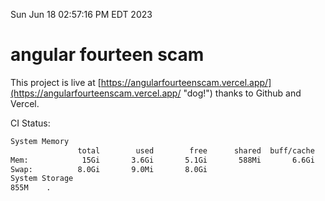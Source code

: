 Sun Jun 18 02:57:16 PM EDT 2023

# angular fourteen scam


This project is live at [https://angularfourteenscam.vercel.app/](https://angularfourteenscam.vercel.app/ "dog!") thanks to Github and Vercel.

CI Status: 

```bash
System Memory
               total        used        free      shared  buff/cache   available
Mem:            15Gi       3.6Gi       5.1Gi       588Mi       6.6Gi        10Gi
Swap:          8.0Gi       9.0Mi       8.0Gi
System Storage
855M	.
```
```bash
